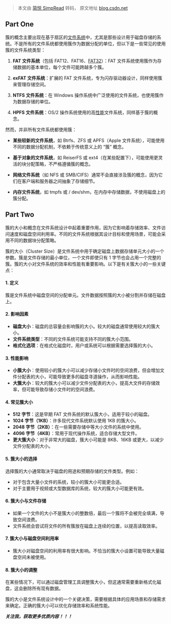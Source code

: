 > 本文由 [简悦 SimpRead](http://ksria.com/simpread/) 转码， 原文地址 [blog.csdn.net](https://blog.csdn.net/weixin_44126836/article/details/140263010)

Part One
--------

簇的概念主要出现在基于扇区的[文件系统](https://so.csdn.net/so/search?q=%E6%96%87%E4%BB%B6%E7%B3%BB%E7%BB%9F&spm=1001.2101.3001.7020)中，尤其是那些设计用于磁盘存储的系统。不是所有的文件系统都使用簇作为数据分配的单位，但以下是一些常见的使用簇的文件系统类型：

1.  **FAT 文件系统**（包括 FAT12、FAT16、[FAT32](https://so.csdn.net/so/search?q=FAT32&spm=1001.2101.3001.7020)）：FAT 文件系统使用簇作为存储数据的基本单位，每个文件可能跨越多个簇。
    
2.  **exFAT 文件系统**：扩展的 FAT 文件系统，专为闪存驱动器设计，同样使用簇来管理存储空间。
    
3.  **NTFS 文件系统**：在 Windows 操作系统中广泛使用的文件系统，也使用簇作为数据存储的单位。
    
4.  **HPFS 文件系统**：OS/2 操作系统使用的高[性能](https://marketing.csdn.net/p/3127db09a98e0723b83b2914d9256174?pId=2782&utm_source=glcblog&spm=1001.2101.3001.7020)文件系统，同样基于簇的概念。
    

然而，并非所有文件系统都使用簇：

*   **某些较新的文件系统**，如 Btrfs、ZFS 或 APFS（Apple 文件系统），可能使用不同的数据分配机制，不依赖于传统意义上的 “簇” 概念。
    
*   **基于对象的文件系统**，如 ReiserFS 或 ext4（在某些配置下），可能使用更灵活的块分配策略，不严格遵循簇的概念。
    
*   **网络文件系统**（如 NFS 或 SMB/CIFS）通常不会直接涉及簇的概念，因为它们在客户端和服务器之间抽象了存储细节。
    
*   **内存文件系统**，如 tmpfs 或 / dev/shm，在内存中存储数据，不使用磁盘上的簇分配。
    

Part Two
--------

簇的大小和概念在文件系统设计中起着重要作用，因为它影响着存储效率、文件访问速度和磁盘空间利用率。不同的文件系统根据其设计目标和使用场景，可能会采用不同的数据块分配策略。

簇的大小（Cluster Size）是文件系统中用于确定磁盘上数据存储单元大小的一个参数。簇是文件存储的最小单位，一个文件即使只有 1 字节也会占用一个完整的簇。簇的大小对文件系统的效率和性能有重要影响。以下是有关簇大小的一些关键点：

#### 1. 定义

簇是文件系统中磁盘空间的分配单元。文件数据按照簇的大小被分割并存储在磁盘上。

#### 2. 影响因素

*   **磁盘大小**：磁盘的总容量会影响簇的大小。较大的磁盘通常使用较大的簇大小。
*   **文件系统类型**：不同的文件系统可能支持不同的簇大小范围。
*   **格式化选项**：在格式化磁盘时，用户或系统可以根据需要选择簇的大小。

#### 3. 性能影响

*   **小簇大小**：使用较小的簇大小可以减少存储小文件时的空间浪费，但会增加文件分配表的大小，可能导致更多的磁盘寻道操作，从而影响性能。
*   **大簇大小**：较大的簇大小可以减少文件分配表的大小，提高大文件的存储效率，但可能导致存储小文件时的空间浪费。

#### 4. 常见簇大小

*   **512 字节**：这是早期 FAT 文件系统的默认簇大小，适用于较小的磁盘。
*   **1024 字节（1KB）**：许多现代文件系统默认使用 1KB 的簇大小。
*   **2048 字节（2KB）**：在一些需要存储中等大小文件的系统中使用。
*   **4096 字节（4KB）**：常用于现代操作系统，适合存储大型文件。
*   **更大簇大小**：对于非常大的磁盘，簇大小可能是 8KB、16KB 或更大，以减少文件分配表的大小。

#### 5. 簇大小的选择

选择簇的大小通常取决于磁盘的用途和预期存储的文件类型。例如：

*   对于包含大量小文件的系统，较小的簇大小可能更合适。
*   对于主要用于视频或大型数据库的系统，较大的簇大小可能更有效。

#### 6. 簇大小与文件存储

*   如果一个文件的大小不是簇大小的整数倍，最后一个簇将不会被完全填满，导致空间浪费。
*   文件系统会尝试将文件的所有簇放在磁盘上连续的位置，以提高读取效率。

#### 7. 簇大小与磁盘空间利用率

*   簇大小对磁盘空间的利用率有很大影响。不恰当的簇大小设置可能导致大量磁盘空间未被使用。

#### 8. 簇大小的调整

在某些情况下，可以通过磁盘管理工具调整簇大小，但这通常需要重新格式化磁盘，这会删除所有现有数据。

簇的大小是文件系统设计中的一个关键决策，需要根据具体的应用场景和存储需求来确定。正确的簇大小可以优化存储效率和系统性能。

_**关注我，获取更多优质内容！！！**_